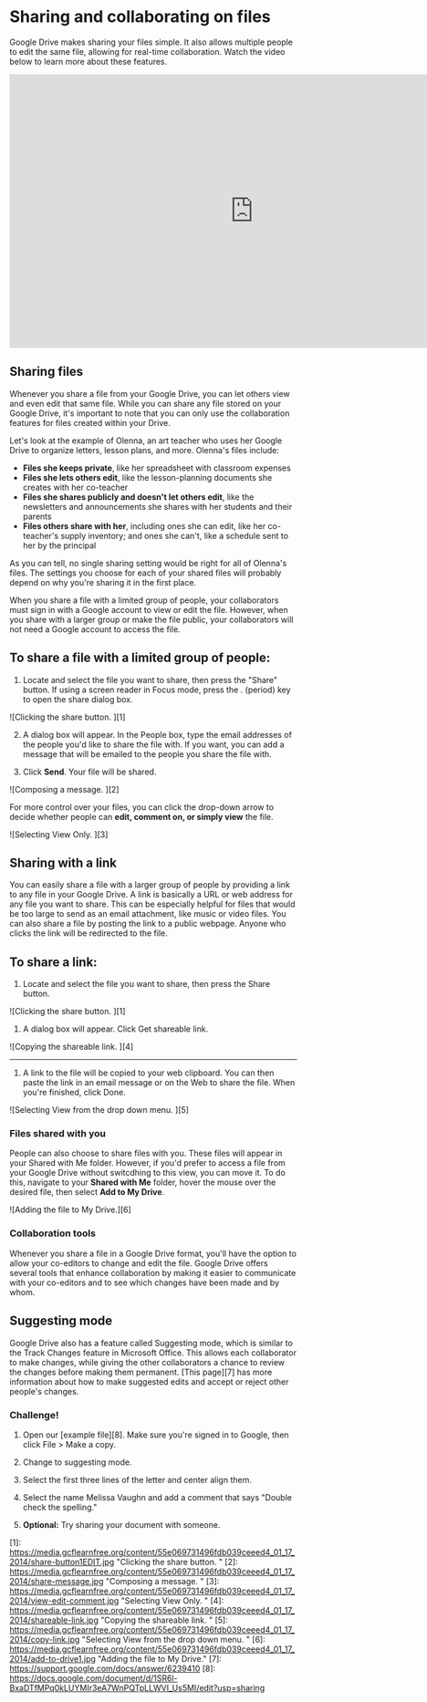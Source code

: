 # Sharing and collaborating on files

Google Drive makes sharing your files simple. It also allows multiple people to edit the same file, allowing for real-time collaboration. Watch the video below to learn more about these features.

<iframe width="853" height="480" src="https://www.youtube.com/embed/Z7TrFgIfcA8" frameborder="0" allow="accelerometer; autoplay; encrypted-media; gyroscope; picture-in-picture" allowfullscreen="">
</iframe>

## Sharing files

Whenever you share a file from your Google Drive, you can let others view and even edit that same file. While you can share any file stored on your Google Drive, it's important to note that you can only use the collaboration features for files created within your Drive.

Let's look at the example of Olenna, an art teacher who uses her Google Drive to organize letters, lesson plans, and more. Olenna's files include:

- **Files she keeps private**, like her spreadsheet with classroom expenses
- **Files she lets others edit**, like the lesson-planning documents she creates with her co-teacher
- **Files she shares publicly and doesn't let others edit**, like the newsletters and announcements she shares with her students and their parents
- **Files others share with her**, including ones she can edit, like her co-teacher's supply inventory; and ones she can't, like a schedule sent to her by the principal

As you can tell, no single sharing setting would be right for all of Olenna's files. The settings you choose for each of your shared files will probably depend on why you're sharing it in the first place.

When you share a file with a limited group of people, your collaborators must sign in with a Google account to view or edit the file. However, when you share with a larger group or make the file public, your collaborators will not need a Google account to access the file.

## To share a file with a limited group of people:

1. Locate and select the file you want to share, then press the "Share" button. If using a screen reader in Focus mode, press the . (period) key to open the share dialog box.

  ![Clicking the share button. ][1]

2. A dialog box will appear. In the People box, type the email addresses of the people you'd like to share the file with. If you want, you can add a message that will be emailed to the people you share the file with.

3. Click **Send**. Your file will be shared.

  ![Composing a message. ][2]

For more control over your files, you can click the drop-down arrow to decide whether people can **edit, comment on, or simply view** the file.

![Selecting View Only. ][3]

## Sharing with a link

You can easily share a file with a larger group of people by providing a link to any file in your Google Drive. A link is basically a URL or web address for any file you want to share. This can be especially helpful for files that would be too large to send as an email attachment, like music or video files. You can also share a file by posting the link to a public webpage. Anyone who clicks the link will be redirected to the file.

## To share a link:

1. Locate and select the file you want to share, then press the Share button.

![Clicking the share button. ][1]

1. A dialog box will appear. Click Get shareable link.

![Copying the shareable link. ][4]

--------------------------------------------------------------------------------

1. A link to the file will be copied to your web clipboard. You can then paste the link in an email message or on the Web to share the file. When you're finished, click Done.

![Selecting View from the drop down menu. ][5]

### Files shared with you

People can also choose to share files with you. These files will appear in your Shared with Me folder. However, if you'd prefer to access a file from your Google Drive without switcdhing to this view, you can move it. To do this, navigate to your **Shared with Me** folder, hover the mouse over the desired file, then select **Add to My Drive**.

![Adding the file to My Drive.][6]

### Collaboration tools

Whenever you share a file in a Google Drive format, you'll have the option to allow your co-editors to change and edit the file. Google Drive offers several tools that enhance collaboration by making it easier to communicate with your co-editors and to see which changes have been made and by whom.

## Suggesting mode

Google Drive also has a feature called Suggesting mode, which is similar to the Track Changes feature in Microsoft Office. This allows each collaborator to make changes, while giving the other collaborators a chance to review the changes before making them permanent. [This page][7] has more information about how to make suggested edits and accept or reject other people's changes.

### Challenge!

1. Open our [example file][8]. Make sure you're signed in to Google, then click File > Make a copy.
2. Change to suggesting mode.
3. Select the first three lines of the letter and center align them.
4. Select the name Melissa Vaughn and add a comment that says "Double check the spelling."

5. **Optional:** Try sharing your document with someone.

[1]: <https://media.gcflearnfree.org/content/55e069731496fdb039ceeed4_01_17_2014/share-button1EDIT.jpg> "Clicking the share button. " [2]: <https://media.gcflearnfree.org/content/55e069731496fdb039ceeed4_01_17_2014/share-message.jpg> "Composing a message. " [3]: <https://media.gcflearnfree.org/content/55e069731496fdb039ceeed4_01_17_2014/view-edit-comment.jpg> "Selecting View Only. " [4]: <https://media.gcflearnfree.org/content/55e069731496fdb039ceeed4_01_17_2014/shareable-link.jpg> "Copying the shareable link. " [5]: <https://media.gcflearnfree.org/content/55e069731496fdb039ceeed4_01_17_2014/copy-link.jpg> "Selecting View from the drop down menu. " [6]: <https://media.gcflearnfree.org/content/55e069731496fdb039ceeed4_01_17_2014/add-to-drive1.jpg> "Adding the file to My Drive." [7]: <https://support.google.com/docs/answer/6239410> [8]: <https://docs.google.com/document/d/1SR6l-BxaDTfMPq0kLUYMIr3eA7WnPQTpLLWVI_Us5MI/edit?usp=sharing>
